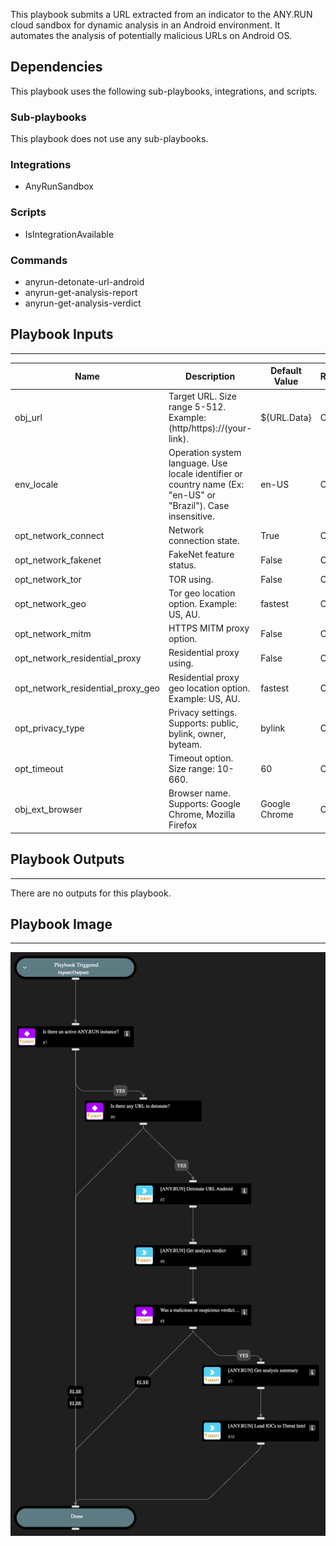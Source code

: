 This playbook submits a URL extracted from an indicator to the ANY.RUN cloud sandbox for dynamic analysis in an Android environment. It automates the analysis of potentially malicious URLs on Android OS.
## Dependencies

This playbook uses the following sub-playbooks, integrations, and scripts.

### Sub-playbooks

This playbook does not use any sub-playbooks.

### Integrations

* AnyRunSandbox

### Scripts

* IsIntegrationAvailable

### Commands

* anyrun-detonate-url-android
* anyrun-get-analysis-report
* anyrun-get-analysis-verdict

## Playbook Inputs

---

| **Name** | **Description** | **Default Value** | **Required** |
| --- | --- | --- | --- |
| obj_url | Target URL. Size range 5-512. Example: \(http/https\)://\(your-link\). | ${URL.Data} | Optional |
| env_locale | Operation system language. Use locale identifier or country name \(Ex: "en-US" or "Brazil"\). Case insensitive. | en-US | Optional |
| opt_network_connect | Network connection state. | True | Optional |
| opt_network_fakenet | FakeNet feature status. | False | Optional |
| opt_network_tor | TOR using. | False | Optional |
| opt_network_geo | Tor geo location option. Example: US, AU. | fastest | Optional |
| opt_network_mitm | HTTPS MITM proxy option. | False | Optional |
| opt_network_residential_proxy | Residential proxy using. | False | Optional |
| opt_network_residential_proxy_geo | Residential proxy geo location option. Example: US, AU. | fastest | Optional |
| opt_privacy_type | Privacy settings. Supports: public, bylink, owner, byteam. | bylink | Optional |
| opt_timeout | Timeout option. Size range: 10-660. | 60 | Optional |
| obj_ext_browser | Browser name. Supports: Google Chrome, Mozilla Firefox | Google Chrome | Optional |

## Playbook Outputs

---
There are no outputs for this playbook.

## Playbook Image

---

![ANY.RUN Detonate URL Android](../doc_files/ANY.RUN_Detonate_URL_Android.png)